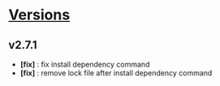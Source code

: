 # [Versions](https://github.com/Tracktor/eslint-config-react-tracktor/releases)


## v2.7.1
- **[fix]** : fix install dependency command
- **[fix]** : remove lock file after install dependency command
